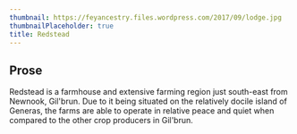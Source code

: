 ```yaml
---
thumbnail: https://feyancestry.files.wordpress.com/2017/09/lodge.jpg
thumbnailPlaceholder: true
title: Redstead
---
```


## Prose

Redstead is a farmhouse and extensive farming region just south-east from Newnook, Gil'brun. Due to it being situated on the relatively docile island of Generas, the farms are able to operate in relative peace and quiet when compared to the other crop producers in Gil'brun.
